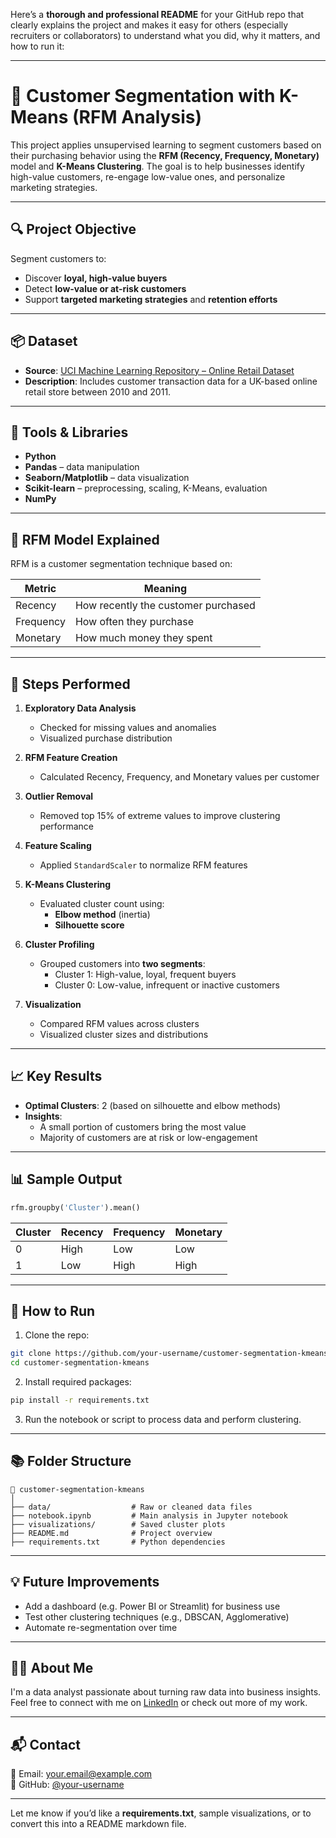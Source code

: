 Here’s a **thorough and professional README** for your GitHub repo that clearly explains the project and makes it easy for others (especially recruiters or collaborators) to understand what you did, why it matters, and how to run it:

---

# 🧠 Customer Segmentation with K-Means (RFM Analysis)

This project applies unsupervised learning to segment customers based on their purchasing behavior using the **RFM (Recency, Frequency, Monetary)** model and **K-Means Clustering**. The goal is to help businesses identify high-value customers, re-engage low-value ones, and personalize marketing strategies.

---

## 🔍 Project Objective

Segment customers to:
- Discover **loyal, high-value buyers**
- Detect **low-value or at-risk customers**
- Support **targeted marketing strategies** and **retention efforts**

---

## 📦 Dataset

- **Source**: [UCI Machine Learning Repository – Online Retail Dataset](https://archive.ics.uci.edu/ml/datasets/Online+Retail)
- **Description**: Includes customer transaction data for a UK-based online retail store between 2010 and 2011.

---

## 🧰 Tools & Libraries

- **Python**
- **Pandas** – data manipulation
- **Seaborn/Matplotlib** – data visualization
- **Scikit-learn** – preprocessing, scaling, K-Means, evaluation
- **NumPy**

---

## 🔗 RFM Model Explained

RFM is a customer segmentation technique based on:

| Metric     | Meaning                                 |
|------------|-----------------------------------------|
| Recency    | How recently the customer purchased     |
| Frequency  | How often they purchase                 |
| Monetary   | How much money they spent               |

---

## 🧪 Steps Performed

1. **Exploratory Data Analysis**
   - Checked for missing values and anomalies
   - Visualized purchase distribution

2. **RFM Feature Creation**
   - Calculated Recency, Frequency, and Monetary values per customer

3. **Outlier Removal**
   - Removed top 15% of extreme values to improve clustering performance

4. **Feature Scaling**
   - Applied `StandardScaler` to normalize RFM features

5. **K-Means Clustering**
   - Evaluated cluster count using:
     - **Elbow method** (inertia)
     - **Silhouette score**

6. **Cluster Profiling**
   - Grouped customers into **two segments**:
     - Cluster 1: High-value, loyal, frequent buyers
     - Cluster 0: Low-value, infrequent or inactive customers

7. **Visualization**
   - Compared RFM values across clusters
   - Visualized cluster sizes and distributions

---

## 📈 Key Results

- **Optimal Clusters**: 2 (based on silhouette and elbow methods)
- **Insights**:
  - A small portion of customers bring the most value
  - Majority of customers are at risk or low-engagement

---

## 📊 Sample Output

```python
rfm.groupby('Cluster').mean()
```

| Cluster | Recency | Frequency | Monetary |
|---------|---------|-----------|----------|
| 0       | High    | Low       | Low      |
| 1       | Low     | High      | High     |

---

## 🚀 How to Run

1. Clone the repo:
```bash
git clone https://github.com/your-username/customer-segmentation-kmeans.git
cd customer-segmentation-kmeans
```

2. Install required packages:
```bash
pip install -r requirements.txt
```

3. Run the notebook or script to process data and perform clustering.

---

## 📚 Folder Structure

```
📁 customer-segmentation-kmeans
│
├── data/                  # Raw or cleaned data files
├── notebook.ipynb         # Main analysis in Jupyter notebook
├── visualizations/        # Saved cluster plots
├── README.md              # Project overview
├── requirements.txt       # Python dependencies
```

---

## 💡 Future Improvements

- Add a dashboard (e.g. Power BI or Streamlit) for business use
- Test other clustering techniques (e.g., DBSCAN, Agglomerative)
- Automate re-segmentation over time

---

## 🙋‍♂️ About Me

I'm a data analyst passionate about turning raw data into business insights.  
Feel free to connect with me on [LinkedIn](https://linkedin.com/in/your-link) or check out more of my work.

---

## 📬 Contact

📧 Email: your.email@example.com  
🐙 GitHub: [@your-username](https://github.com/your-username)

---

Let me know if you’d like a **requirements.txt**, sample visualizations, or to convert this into a README markdown file.
